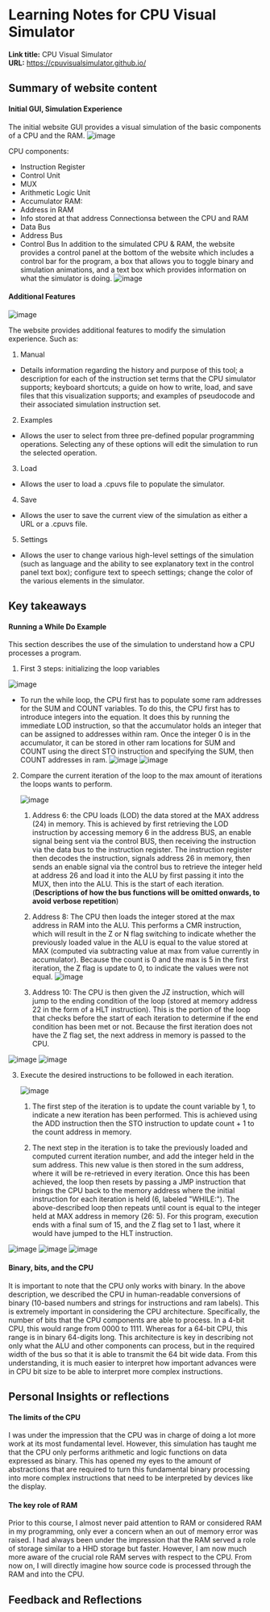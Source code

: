 # Learning Notes for CPU Visual Simulator
**Link title:** CPU Visual Simulator  
**URL:** https://cpuvisualsimulator.github.io/

## Summary of website content 
#### Initial GUI, Simulation Experience
The initial website GUI provides a visual simulation of the basic components of a CPU and the RAM.
![image](https://github.com/np-ontariotech/Learning-Documentation/assets/175245621/2bccc747-d693-444f-9793-515398789fce)

CPU components:
- Instruction Register
- Control Unit
- MUX
- Arithmetic Logic Unit
- Accumulator
RAM:
- Address in RAM
- Info stored at that address
Connectionsa between the CPU and RAM
- Data Bus
- Address Bus
- Control Bus
In addition to the simulated CPU & RAM, the website provides a control panel at the bottom of the website which includes a control bar for the program, a box that allows you to toggle binary and simulation animations, and a text box which provides information on what the simulator is doing.
![image](https://github.com/np-ontariotech/Learning-Documentation/assets/175245621/f9fcf46d-0f73-49bf-9d0b-93a9e441aba6)

#### Additional Features
![image](https://github.com/np-ontariotech/Learning-Documentation/assets/175245621/c6727089-6b51-48e4-aa75-09596341e2cb)

The website provides additional features to modify the simulation experience. Such as:
1. Manual
  - Details information regarding the history and purpose of this tool; a description for each of the instruction set terms that the CPU simulator supports; keyboard shortcuts; a guide on how to write, load, and save files that this visualization supports; and examples of pseudocode and their associated simulation instruction set.
2. Examples
  - Allows the user to select from three pre-defined popular programming operations. Selecting any of these options will edit the simulation to run the selected operation.
3. Load
  - Allows the user to load a .cpuvs file to populate the simulator.
4. Save
 -  Allows the user to save the current view of the simulation as either a URL or a .cpuvs file.
5. Settings
  - Allows the user to change various high-level settings of the simulation (such as language and the ability to see explanatory text in the control panel text box); configure text to speech settings; change the color of the various elements in the simulator.

## Key takeaways
#### Running a While Do Example
This section describes the use of the simulation to understand how a CPU processes a program.
1. First 3 steps: initializing the loop variables
   
![image](https://github.com/np-ontariotech/Learning-Documentation/assets/175245621/f9004664-a3d8-4bae-b78f-ad9d852accec)
   - To run the while loop, the CPU first has to populate some ram addresses for the SUM and COUNT variables. To do this, the CPU first has to introduce integers into the equation. It does this by running the immediate LOD instruction, so that the accumulator holds an integer that can be assigned to addresses within ram. Once the integer 0 is in the accumulator, it can be stored in other ram locations for SUM and COUNT using the direct STO instruction and specifying the SUM, then COUNT addresses in ram.
     ![image](https://github.com/np-ontariotech/Learning-Documentation/assets/175245621/ed903766-f593-48d5-8ce6-3cb0c3fa2fde)
     ![image](https://github.com/np-ontariotech/Learning-Documentation/assets/175245621/e7ca2c23-84c5-432f-9c66-994a1c0ab46a)

 2. Compare the current iteration of the loop to the max amount of iterations the loops wants to perform.
    
    ![image](https://github.com/np-ontariotech/Learning-Documentation/assets/175245621/7bdbb424-bd2a-4a84-8a63-410b5822ce7d)
    1. Address 6: the CPU loads (LOD) the data stored at the MAX address (24) in memory. This is achieved by first retrieving the LOD instruction by accessing memory 6 in the address BUS, an enable signal being sent via the control BUS, then receiving the instruction via the data bus to the instruction register. The instruction register then decodes the instruction, signals address 26 in memory, then sends an enable signal via the control bus to retrieve the integer held at address 26 and load it into the ALU by first passing it into the MUX, then into the ALU. This is the start of each iteration. (**Descriptions of how the bus functions will be omitted onwards, to avoid verbose repetition**) 
    2. Address 8: The CPU then loads the integer stored at the max address in RAM into the ALU. This performs a CMR instruction, which will result in the Z or N flag switching to indicate whether the previously loaded value in the ALU is equal to the value stored at MAX (computed via subtracting value at max from value currently in accumulator). Because the count is 0 and the max is 5 in the first iteration, the Z flag is update to 0, to indicate the values were not equal. 
![image](https://github.com/np-ontariotech/Learning-Documentation/assets/175245621/01ea4068-e5f0-4978-ac35-2cb9cd1e643c)

    3. Address 10: The CPU is then given the JZ instruction, which will jump to the ending condition of the loop (stored at memory address 22 in the form of a HLT instruction). This is the portion of the loop that checks before the start of each iteration to determine if the end condition has been met or not. Because the first iteration does not have the Z flag set, the next address in memory is passed to the CPU.

![image](https://github.com/np-ontariotech/Learning-Documentation/assets/175245621/12ddec0e-a879-4871-bc40-f8d13784b115)
![image](https://github.com/np-ontariotech/Learning-Documentation/assets/175245621/cf289431-82dc-4f26-8e4c-69f5b4a028d3)

 3. Execute the desired instructions to be followed in each iteration.

    ![image](https://github.com/np-ontariotech/Learning-Documentation/assets/175245621/678e7c2f-f4e8-4a86-9064-a1d548961812)
    1. The first step of the iteration is to update the count variable by 1, to indicate a new iteration has been performed. This is achieved using the ADD instruction then the STO instruction to update count + 1 to the count address in memory.


    2. The next step in the iteration is to take the previously loaded and computed current iteration number, and add the integer held in the sum address. This new value is then stored in the sum address, where it will be re-retrieved in every iteration. Once this has been achieved, the loop then resets by passing a JMP instruction that brings the CPU back to the memory address where the initial instruction for each iteration is held (6, labeled "WHILE:"). The above-described loop then repeats until count is equal to the integer held at MAX address in memory (26: 5). For this program, execution ends with a final sum of 15, and the Z flag set to 1 last, where it would have jumped to the HLT instruction.

    
![image](https://github.com/np-ontariotech/Learning-Documentation/assets/175245621/6202a0b9-60c9-4fe8-a363-171540c06b95)
![image](https://github.com/np-ontariotech/Learning-Documentation/assets/175245621/03b1d536-78d3-49b7-8eb9-a6a1bfc59983)
![image](https://github.com/np-ontariotech/Learning-Documentation/assets/175245621/b7d0b9f5-76af-4f48-a861-db28b1baa680)



#### Binary, bits, and the CPU
It is important to note that the CPU only works with binary. In the above description, we described the CPU in human-readable conversions of binary (10-based numbers and strings for instructions and ram labels). This is extremely important in considering the CPU architecture. Specifically, the number of bits that the CPU components are able to process. In a 4-bit CPU, this would range from 0000 to 1111. Whereas for a 64-bit CPU, this range is in binary 64-digits long. This architecture is key in describing not only what the ALU and other components can process, but in the required width of the bus so that it is able to transmit the 64 bit wide data. From this understanding, it is much easier to interpret how important advances were in CPU bit size to be able to interpret more complex instructions. 

## Personal Insights or reflections
#### The limits of the CPU
I was under the impression that the CPU was in charge of doing a lot more work at its most fundamental level. However, this simulation has taught me that the CPU only performs arithmetic and logic functions on data expressed as binary. This has opened my eyes to the amount of abstractions that are required to turn this fundamental binary processing into more complex instructions that need to be interpreted by devices like the display. 

#### The key role of RAM
Prior to this course, I almost never paid attention to RAM or considered RAM in my programming, only ever a concern when an out of memory error was raised. I had always been under the impression that the RAM served a role of storage similar to a HHD storage but faster. However, I am now much more aware of the crucial role RAM serves with respect to the CPU. From now on, I will directly imagine how source code is processed through the RAM and into the CPU. 

## Feedback and Reflections
